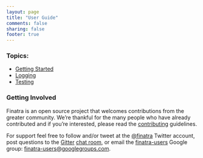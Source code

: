 ```yaml
---
layout: page
title: "User Guide"
comments: false
sharing: false
footer: true
---
```


### Topics:

- [Getting Started](/finatra/user-guide/getting-started)
- [Logging](/finatra/user-guide/logging)
- [Testing](/finatra/user-guide/testing)


### Getting Involved

Finatra is an open source project that welcomes contributions from the greater community. We’re thankful for the many people who have already contributed and if you’re interested, please read the [contributing](https://github.com/twitter/finatra/blob/master/CONTRIBUTING.md) guidelines.

For support feel free to follow and/or tweet at the [@finatra](https://twitter.com/finatra) Twitter account, post questions to the [Gitter](https://gitter.im/) [chat room](https://gitter.im/twitter/finatra), or email the [finatra-users](https://groups.google.com/forum/#!forum/finatra-users) Google group: [finatra-users@googlegroups.com](mailto:finatra-users@googlegroups.com).
